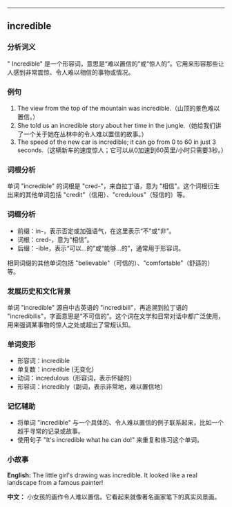 
---------------
## incredible
### 分析词义
" Incredible" 是一个形容词，意思是“难以置信的”或“惊人的”。它用来形容那些让人感到非常震惊、令人难以相信的事物或情况。

### 例句
1. The view from the top of the mountain was incredible.（山顶的景色难以置信。）
2. She told us an incredible story about her time in the jungle.（她给我们讲了一个关于她在丛林中的令人难以置信的故事。）
3. The speed of the new car is incredible; it can go from 0 to 60 in just 3 seconds.（这辆新车的速度惊人；它可以从0加速到60英里/小时只需要3秒。）

### 词根分析
单词 "incredible" 的词根是 "cred-"，来自拉丁语，意为 "相信"。这个词根衍生出来的其他单词包括 "credit"（信用）、"credulous"（轻信的）等。

### 词缀分析
- 前缀：in-，表示否定或加强语气，在这里表示“不”或“非”。
- 词根：cred-，意为“相信”。
- 后缀：-ible，表示“可以...的”或“能够...的”，通常用于形容词。

相同词缀的其他单词包括 "believable"（可信的）、"comfortable"（舒适的）等。

### 发展历史和文化背景
单词 "incredible" 源自中古英语的 "incredibill"，再追溯到拉丁语的 "incredibilis"，字面意思是“不可信的”。这个词在文学和日常对话中都广泛使用，用来强调某事物的惊人之处或超出了常规认知。

### 单词变形
- 形容词：incredible
- 单复数：incredible (无变化)
- 动词：incredulous（形容词，表示怀疑的）
- 形容词：incredibly（副词，表示非常地，难以置信地）

### 记忆辅助
- 将单词 "incredible" 与一个具体的、令人难以置信的例子联系起来，比如一个超乎寻常的记录或故事。
- 使用句子 "It's incredible what he can do!" 来重复和练习这个单词。

### 小故事
**English:**
The little girl's drawing was incredible. It looked like a real landscape from a famous painter!

**中文：**
小女孩的画作令人难以置信。它看起来就像著名画家笔下的真实风景画。

